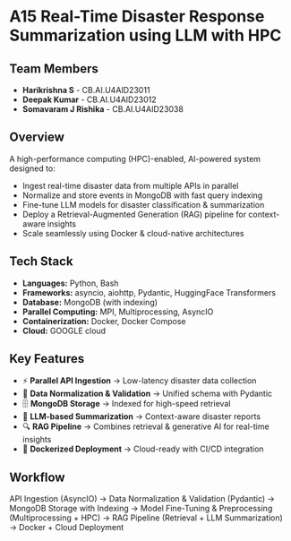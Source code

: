# A15 Real-Time Disaster Response Summarization using LLM with HPC

## Team Members
- **Harikrishna S** - CB.AI.U4AID23011  
- **Deepak Kumar** - CB.AI.U4AID23012  
- **Somavaram J Rishika** - CB.AI.U4AID23038  

## Overview
A high-performance computing (HPC)-enabled, AI-powered system designed to:
- Ingest real-time disaster data from multiple APIs in parallel  
- Normalize and store events in MongoDB with fast query indexing  
- Fine-tune LLM models for disaster classification & summarization  
- Deploy a Retrieval-Augmented Generation (RAG) pipeline for context-aware insights  
- Scale seamlessly using Docker & cloud-native architectures  

## Tech Stack
- **Languages:** Python, Bash  
- **Frameworks:** asyncio, aiohttp, Pydantic, HuggingFace Transformers  
- **Database:** MongoDB (with indexing)  
- **Parallel Computing:** MPI, Multiprocessing, AsyncIO  
- **Containerization:** Docker, Docker Compose  
- **Cloud:** GOOGLE cloud

## Key Features
- ⚡ **Parallel API Ingestion** → Low-latency disaster data collection  
- 🧹 **Data Normalization & Validation** → Unified schema with Pydantic  
- 🗄 **MongoDB Storage** → Indexed for high-speed retrieval  
- 🤖 **LLM-based Summarization** → Context-aware disaster reports  
- 🔍 **RAG Pipeline** → Combines retrieval & generative AI for real-time insights  
- 🐳 **Dockerized Deployment** → Cloud-ready with CI/CD integration  

## Workflow
API Ingestion (AsyncIO)
→
Data Normalization & Validation (Pydantic)
→
MongoDB Storage with Indexing
→
Model Fine-Tuning & Preprocessing (Multiprocessing + HPC)
→
RAG Pipeline (Retrieval + LLM Summarization)
→
Docker + Cloud Deployment
